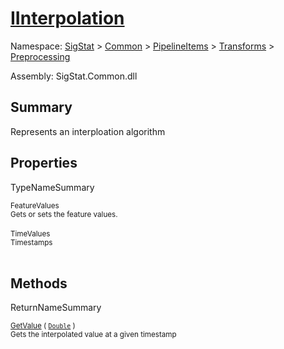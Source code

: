 # [IInterpolation](./IInterpolation.md)

Namespace: [SigStat]() > [Common](./../../../README.md) > [PipelineItems]() > [Transforms]() > [Preprocessing](./README.md)

Assembly: SigStat.Common.dll

## Summary
Represents an interploation algorithm

## Properties

TypeNameSummary

<sub>FeatureValues</sub><br><sub>Gets or sets the feature values.</sub><br><br>
<sub>TimeValues</sub><br><sub>Timestamps</sub><br><br>


## Methods

ReturnNameSummary

<sub>[GetValue](./Methods/IInterpolation-100663760.md) ( [`Double`](https://docs.microsoft.com/en-us/dotnet/api/System.Double) )</sub><br><sub>Gets the interpolated value at a given timestamp</sub><br><br>


